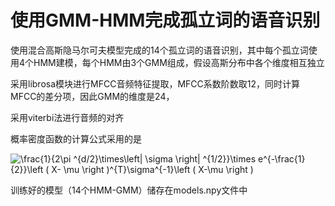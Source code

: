 # 使用GMM-HMM完成孤立词的语音识别
使用混合高斯隐马尔可夫模型完成的14个孤立词的语音识别，其中每个孤立词使用4个HMM建模，每个HMM由3个GMM组成，假设高斯分布中各个维度相互独立

采用librosa模块进行MFCC音频特征提取，MFCC系数阶数取12，同时计算MFCC的差分项，因此GMM的维度是24，

采用viterbi法进行音频的对齐

概率密度函数的计算公式采用的是


<img src="https://latex.codecogs.com/svg.image?\frac{1}{2\pi&space;^{d/2}\times\left|&space;\sigma&space;\right|&space;&space;^{1/2}}\times&space;e^{-\frac{1}{2}}\left&space;(&space;X-&space;\mu&space;\right&space;)^{T}\sigma^{-1}\left&space;(&space;X-\mu&space;&space;\right&space;)" title="\frac{1}{2\pi ^{d/2}\times\left| \sigma \right| ^{1/2}}\times e^{-\frac{1}{2}}\left ( X- \mu \right )^{T}\sigma^{-1}\left ( X-\mu \right )" />

训练好的模型（14个HMM-GMM）储存在models.npy文件中
